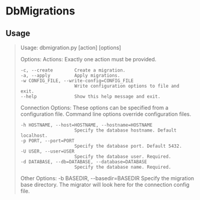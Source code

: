 DbMigrations
============

Usage
-----

> Usage: dbmigration.py [action] [options]
> 
> Options:
>   Actions:
>     Exactly one action must be provided.
> 
>     -c, --create        Create a migration.
>     -a, --apply         Apply migrations.
>     -w CONFIG_FILE, --write-config=CONFIG_FILE
>                         Write configuration options to file and exit.
>     --help              Show this help message and exit.
> 
>   Connection Options:
>     These options can be specified from a configuration file. Command line
>     options override configuration files.
> 
>     -h HOSTNAME, --host=HOSTNAME, --hostname=HOSTNAME
>                         Specify the database hostname. Default localhost.
>     -p PORT, --port=PORT
>                         Specify the database port. Default 5432.
>     -U USER, --user=USER
>                         Specify the database user. Required.
>     -d DATABASE, --db=DATABASE, --database=DATABASE
>                         Specify the database name. Required.
> 
>   Other Options:
>     -b BASEDIR, --basedir=BASEDIR
>                         Specify the migration base directory. The migrator
>                         will look here for the connection config file.